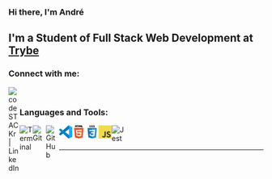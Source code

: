 ### Hi there, I'm André 

## I'm a Student of Full Stack Web Development at [Trybe][trybe]

### Connect with me:
<html>
<a href="https://www.linkedin.com/in/andre-rodrigues-santos/" target="_blank"> <img align="left" alt="codeSTACKr | LinkedIn" width="22px" src="https://cdn-icons-png.flaticon.com/512/174/174857.png"/> </a>

<br />

### Languages and Tools:

[<img align="left" alt="Terminal" width="26px" src="https://cdn-icons.flaticon.com/png/512/4248/premium/4248495.png?token=exp=1641390460~hmac=3c03f2a8a247c5ac63a738abcf3303cc" />][bash]
[<img align="left" alt="Git" width="26px" src="https://upload.wikimedia.org/wikipedia/commons/thumb/3/3f/Git_icon.svg/1200px-Git_icon.svg.png" />][git]
[<img align="left" alt="GitHub" width="26px" src="https://cdn-icons-png.flaticon.com/128/733/733553.png" />][github]
[<img align="left" alt="Visual Studio Code" width="26px" src="https://raw.githubusercontent.com/github/explore/80688e429a7d4ef2fca1e82350fe8e3517d3494d/topics/visual-studio-code/visual-studio-code.png" />][vscode]
[<img align="left" alt="HTML5" width="26px" src="https://raw.githubusercontent.com/github/explore/80688e429a7d4ef2fca1e82350fe8e3517d3494d/topics/html/html.png" />][html]
[<img align="left" alt="CSS3" width="26px" src="https://raw.githubusercontent.com/github/explore/80688e429a7d4ef2fca1e82350fe8e3517d3494d/topics/css/css.png" />][css]
<!-- [<img align="left" alt="Sass" width="26px" src="https://raw.githubusercontent.com/github/explore/80688e429a7d4ef2fca1e82350fe8e3517d3494d/topics/sass/sass.png" />][cssplaylist] -->
[<img align="left" alt="JavaScript" width="26px" src="https://raw.githubusercontent.com/github/explore/80688e429a7d4ef2fca1e82350fe8e3517d3494d/topics/javascript/javascript.png" />][jS]
<!-- [<img align="left" alt="React" width="26px" src="https://raw.githubusercontent.com/github/explore/80688e429a7d4ef2fca1e82350fe8e3517d3494d/topics/react/react.png" />][reactplaylist]
[<img align="left" alt="Gatsby" width="26px" src="https://raw.githubusercontent.com/github/explore/e94815998e4e0713912fed477a1f346ec04c3da2/topics/gatsby/gatsby.png" />][webdevplaylist]
[<img align="left" alt="GraphQL" width="26px" src="https://raw.githubusercontent.com/github/explore/80688e429a7d4ef2fca1e82350fe8e3517d3494d/topics/graphql/graphql.png" />][webdevplaylist]
[<img align="left" alt="Node.js" width="26px" src="https://raw.githubusercontent.com/github/explore/80688e429a7d4ef2fca1e82350fe8e3517d3494d/topics/nodejs/nodejs.png" />][webdevplaylist]
[<img align="left" alt="Deno" width="26px" src="https://raw.githubusercontent.com/github/explore/361e2821e2dea67711cde99c9c40ed357061cf27/topics/deno/deno.png" />][webdevplaylist]
[<img align="left" alt="SQL" width="26px" src="https://raw.githubusercontent.com/github/explore/80688e429a7d4ef2fca1e82350fe8e3517d3494d/topics/sql/sql.png" />][webdevplaylist]
[<img align="left" alt="MySQL" width="26px" src="https://raw.githubusercontent.com/github/explore/80688e429a7d4ef2fca1e82350fe8e3517d3494d/topics/mysql/mysql.png" />][webdevplaylist]
[<img align="left" alt="MongoDB" width="26px" src="https://raw.githubusercontent.com/github/explore/80688e429a7d4ef2fca1e82350fe8e3517d3494d/topics/mongodb/mongodb.png" />][webdevplaylist] -->
[<img align="left" alt="Jest" width="26px" src="https://cdn.icon-icons.com/icons2/2107/PNG/512/file_type_jest_icon_130514.png" />][github]
</html>
<br />
<br />

---



[trybe]: https://www.betrybe.com 
[linkedin]: https://linkedin.com/in/codeSTACKr 
[vscode]: https://code.visualstudio.com/docs 
[html]: https://devdocs.io/html/
[css]: https://devdocs.io/css/ 
[jS]: https://devdocs.io/javascript/
[git]: https://devdocs.io/git/
[github]: https://docs.github.com/pt
[bash]: https://devdocs.io/bash/
[jest]: https://jestjs.io/pt-BR/docs/getting-started
